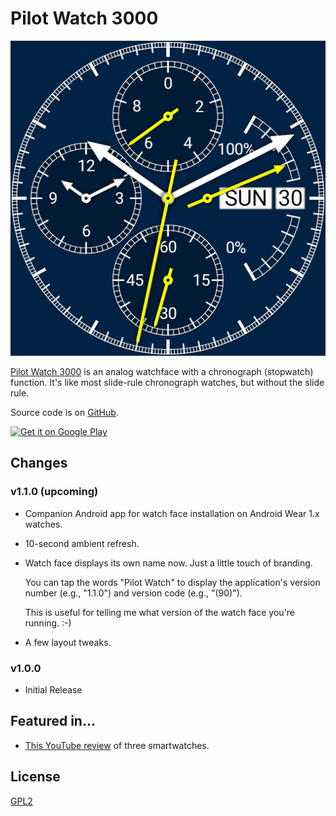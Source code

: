 # Pilot Watch 3000

![Pilot Watch 3000](images/icon-512x512.png)

[Pilot Watch 3000](https://webonastick.com/wear-os/pilot-watch-3000/)
is an analog watchface with a chronograph (stopwatch) function. It's like most slide-rule chronograph watches, but without the slide rule.

Source code is on [GitHub](https://github.com/dse/wear-os-watchface-pilot-watch).

<a target="_blank" href="https://play.google.com/store/apps/details?id=com.webonastick.watchface.pilotwatch&amp;pcampaignid=MKT-Other-global-all-co-prtnr-py-PartBadge-Mar2515-1"><img width="162" height="62" alt="Get it on Google Play" src="https://play.google.com/intl/en_us/badges/images/generic/en_badge_web_generic.png"></a>

## Changes

### v1.1.0 (upcoming)

-   Companion Android app for watch face installation on Android Wear 1.x watches.

-   10-second ambient refresh.

-   Watch face displays its own name now.  Just a little touch of branding.

    You can tap the words "Pilot Watch" to display the application's version number (e.g., "1.1.0") and version code (e.g., "(90)").

    This is useful for telling me what version of the watch face you're running.  :-)

-   A few layout tweaks.

### v1.0.0

-   Initial Release

## Featured in...

-   [This YouTube review](https://www.youtube.com/watch?v=B-XZ6ustzoI) of three smartwatches.

## License

[GPL2](COPYING.txt)
